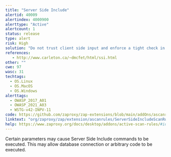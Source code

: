 ```yaml
---
title: "Server Side Include"
alertid: 40009
alertindex: 4000900
alerttype: "Active"
alertcount: 1
status: release
type: alert
risk: High
solution: "Do not trust client side input and enforce a tight check in the server side. Disable server side includes. Refer to manual to disable Sever Side Include. Use least privilege to run your web server or application server. For Apache, disable the following: Options Indexes FollowSymLinks Includes AddType application/x-httpd-cgi .cgi AddType text/x-server-parsed-html .html"
references:
   - http://www.carleton.ca/~dmcfet/html/ssi.html
other: ""
cwe: 97
wasc: 31
techtags: 
  - OS.Linux
  - OS.MacOS
  - OS.Windows
alerttags: 
  - OWASP_2017_A01
  - OWASP_2021_A03
  - WSTG-v42-INPV-11
code: https://github.com/zaproxy/zap-extensions/blob/main/addOns/ascanrules/src/main/java/org/zaproxy/zap/extension/ascanrules/ServerSideIncludeScanRule.java
linktext: "org/zaproxy/zap/extension/ascanrules/ServerSideIncludeScanRule.java"
help: https://www.zaproxy.org/docs/desktop/addons/active-scan-rules/#id-40009
---
```

Certain parameters may cause Server Side Include commands to be executed.  This may allow database connection or arbitrary code to be executed.
